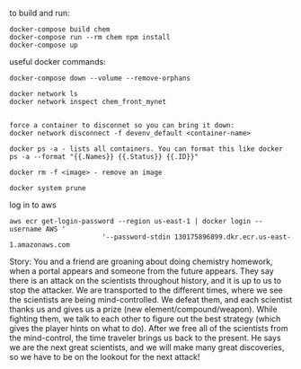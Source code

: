 
to build and run:
```
docker-compose build chem 
docker-compose run --rm chem npm install
docker-compose up
```

useful docker commands:
```
docker-compose down --volume --remove-orphans

docker network ls
docker network inspect chem_front_mynet


force a container to disconnet so you can bring it down:
docker network disconnect -f devenv_default <container-name>

docker ps -a - lists all containers. You can format this like docker ps -a --format "{{.Names}} {{.Status}} {{.ID}}"

docker rm -f <image> - remove an image

docker system prune
```

log in to aws
```
aws ecr get-login-password --region us-east-1 | docker login --username AWS '
                       '--password-stdin 130175896899.dkr.ecr.us-east-1.amazonaws.com
```



Story:
You and a friend are groaning about doing chemistry homework, when a portal appears and someone from the future appears.
They say there is an attack on the scientists throughout history, and it is up to us to stop the attacker.
We are transported to the different times, where we see the scientists are being mind-controlled.
We defeat them, and each scientist thanks us and gives us a prize (new element/compound/weapon).
While fighting them, we talk to each other to figure out the best strategy (which gives the player hints on what to do).
After we free all of the scientists from the mind-control, the time traveler brings us back to the present.
He says we are the next great scientists, and we will make many great discoveries, so we have to be on the lookout for the next attack!